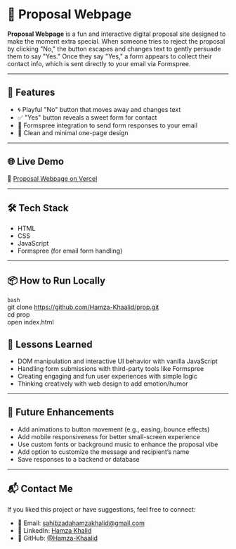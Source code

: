 # 💌 Proposal Webpage

**Proposal Webpage** is a fun and interactive digital proposal site designed to make the moment extra special. When someone tries to reject the proposal by clicking "No," the button escapes and changes text to gently persuade them to say "Yes." Once they say "Yes," a form appears to collect their contact info, which is sent directly to your email via Formspree.

---

## 🌟 Features

- 🌀 Playful "No" button that moves away and changes text
- ✅ "Yes" button reveals a sweet form for contact
- 📧 Formspree integration to send form responses to your email
- 🎀 Clean and minimal one-page design

---

## 🌐 Live Demo

🔗 [Proposal Webpage on Vercel](https://prop-theta.vercel.app)

---

## 🛠 Tech Stack

- HTML
- CSS
- JavaScript
- Formspree (for email form handling)

---

## 📦 How to Run Locally

```bash``` <br>
git clone https://github.com/Hamza-Khaalid/prop.git <br>
cd prop <br>
open index.html <br>

## 🧠 Lessons Learned

- DOM manipulation and interactive UI behavior with vanilla JavaScript
- Handling form submissions with third-party tools like Formspree
- Creating engaging and fun user experiences with simple logic
- Thinking creatively with web design to add emotion/humor

---

## 🚀 Future Enhancements

- Add animations to button movement (e.g., easing, bounce effects)
- Add mobile responsiveness for better small-screen experience
- Use custom fonts or background music to enhance the proposal vibe
- Add option to customize the message and recipient’s name
- Save responses to a backend or database

---

## 📬 Contact Me

If you liked this project or have suggestions, feel free to connect:

- 📧 Email: [sahibzadahamzakhalid@gmail.com](mailto:sahibzadahamzakhalid@gmail.com)
- 💼 LinkedIn: [Hamza Khalid](https://www.linkedin.com/in/hamza-khalid-05b657297/)
- 🐙 GitHub: [@Hamza-Khaalid](https://github.com/Hamza-Khaalid)


